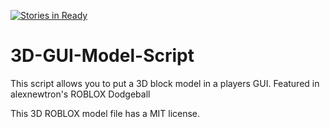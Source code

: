 [![Stories in Ready](https://badge.waffle.io/Glitch-Studios/3D-GUI-Model-Script.png?label=ready&title=Ready)](https://waffle.io/Glitch-Studios/3D-GUI-Model-Script)
# 3D-GUI-Model-Script
This script allows you to put a 3D block model in a players GUI. Featured in alexnewtron's ROBLOX Dodgeball

This 3D ROBLOX model file has a MIT license.
